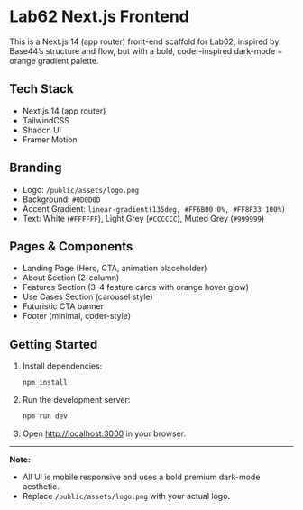 # Lab62 Next.js Frontend

This is a Next.js 14 (app router) front-end scaffold for Lab62, inspired by Base44’s structure and flow, but with a bold, coder-inspired dark-mode + orange gradient palette.

## Tech Stack
- Next.js 14 (app router)
- TailwindCSS
- Shadcn UI
- Framer Motion

## Branding
- Logo: `/public/assets/logo.png`
- Background: `#0D0D0D`
- Accent Gradient: `linear-gradient(135deg, #FF6B00 0%, #FF8F33 100%)`
- Text: White (`#FFFFFF`), Light Grey (`#CCCCCC`), Muted Grey (`#999999`)

## Pages & Components
- Landing Page (Hero, CTA, animation placeholder)
- About Section (2-column)
- Features Section (3–4 feature cards with orange hover glow)
- Use Cases Section (carousel style)
- Futuristic CTA banner
- Footer (minimal, coder-style)

## Getting Started
1. Install dependencies:
   ```bash
   npm install
   ```
2. Run the development server:
   ```bash
   npm run dev
   ```
3. Open [http://localhost:3000](http://localhost:3000) in your browser.

---

**Note:**
- All UI is mobile responsive and uses a bold premium dark-mode aesthetic.
- Replace `/public/assets/logo.png` with your actual logo.
